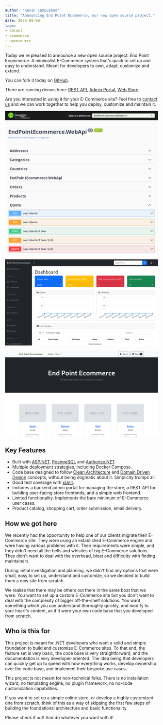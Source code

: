 ```yaml
---
author: "Kevin Campusano"
title: "Announcing End Point Ecommerce, our new open source project."
date: 2025-08-08
tags:
- dotnet
- ecommerce
- opensource
---
```


Today we're pleased to announce a new open source project: End Point Ecommerce. A minimalist E-Commerce system that's quick to set up and easy to understand. Meant for developers to own, adapt, customize and extend.

You can fork it today on [GitHub](https://github.com/EndPointCorp/end-point-ecommerce).

There are running demos here: [REST API](https://demo.ecommerce.endpointdev.com/swagger), [Admin Portal](https://admin.demo.ecommerce.endpointdev.com), [Web Store](https://demo.ecommerce.endpointdev.com).

Are you interested in using it for your E-Commerce site? Feel free to [contact us](https://www.endpointdev.com/contact/) and we can work together to help you deploy, customize and maintain it.

![REST API](announcing-end-point-ecommerce-our-new-open-source-project/epec_swagger.png)

![Admin Portal](announcing-end-point-ecommerce-our-new-open-source-project/epec_admin_portal.png)

![Web Store](announcing-end-point-ecommerce-our-new-open-source-project/epec_web_store.png)

## Key Features

- Built with [ASP.NET](https://dotnet.microsoft.com/en-us/apps/aspnet), [PostgreSQL](https://www.postgresql.org/) and [Authorize.NET](https://www.authorize.net/)
- Multiple deployment strategies, including [Docker Compose](https://docs.docker.com/compose/).
- Code base designed to follow [Clean Architecture](https://learn.microsoft.com/en-us/dotnet/architecture/modern-web-apps-azure/common-web-application-architectures#clean-architecture) and [Domain Driven Design](https://learn.microsoft.com/en-us/archive/msdn-magazine/2009/february/best-practice-an-introduction-to-domain-driven-design) concepts, without being dogmatic about it. Simplicity trumps all.
- Good test coverage with [xUnit](https://xunit.net/).
- Includes a backend admin portal for managing the store, a REST API for building user-facing store frontends, and a simple web frontend.
- Limited functionality. Implements the bare minimum of E-Commerce user cases.
- Product catalog, shopping cart, order submission, email delivery.

## How we got here

We recently had the opportunity to help one of our clients migrate their E-Commerce site. They were using an established E-Commerce engine and were having various problems with it. Their requirements were simple, and they didn't need all the bells and whistles of big E-Commerce solutions. They didn't want to deal with the overhead, bloat and difficulty with finding maintainers.

During initial investigation and planning, we didn't find any options that were small, easy to set up, understand and customize, so we decided to build them a new site from scratch.

We realize that there may be others out there in the same boat that we were. You want to set up a custom E-Commerce site but you don't want to deal with the complexity of bigger off-the-shelf solutions. You want something which you can understand thoroughly quickly, and modify to your heart's content, as if it were your own code base that you developed from scratch.

## Who is this for

This project is meant for .NET developers who want a solid and simple foundation to build and customize E-Commerce sites. To that end, the feature set is very basic, the code base is very straightforward, and the documentation is very developer-oriented. The idea being that developers can quickly get up to speed with how everything works, develop ownership over the code base, and implement their bespoke use cases.

This project is not meant for non-technical folks. There is no installation wizard, no templating engine, no plugin framework, no no-code customization capabilities.

If you want to set up a simple online store, or develop a highly customized one from scratch, think of this as a way of skipping the first few steps of building the foundational architecture and basic functionality.

Please check it out! And do whatever you want with it!
